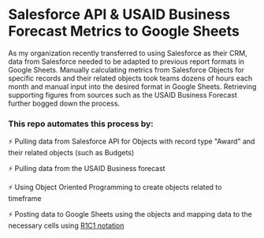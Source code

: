 # Salesforce API & USAID Business Forecast Metrics to Google Sheets

As my organization recently transferred to using Salesforce as their CRM, data from Salesforce needed to be adapted to previous report formats in Google Sheets. Manually calculating metrics from Salesforce Objects for specific records and their related objects took teams dozens of hours each month and manual input into the desired format in Google Sheets. Retrieving supporting figures from sources such as the USAID Business Forecast further bogged down the process.



### This repo automates this process by: 
⚡️ Pulling data from Salesforce API for Objects with record type "Award" and their related objects (such as Budgets)

⚡️ Pulling data from the USAID Business forecast

⚡️ Using Object Oriented Programming to create objects related to timeframe

⚡️ Posting data to Google Sheets using the objects and mapping data to the necessary cells using [R1C1 notation](https://developers.google.com/sheets/api/guides/concepts#expandable-2)
